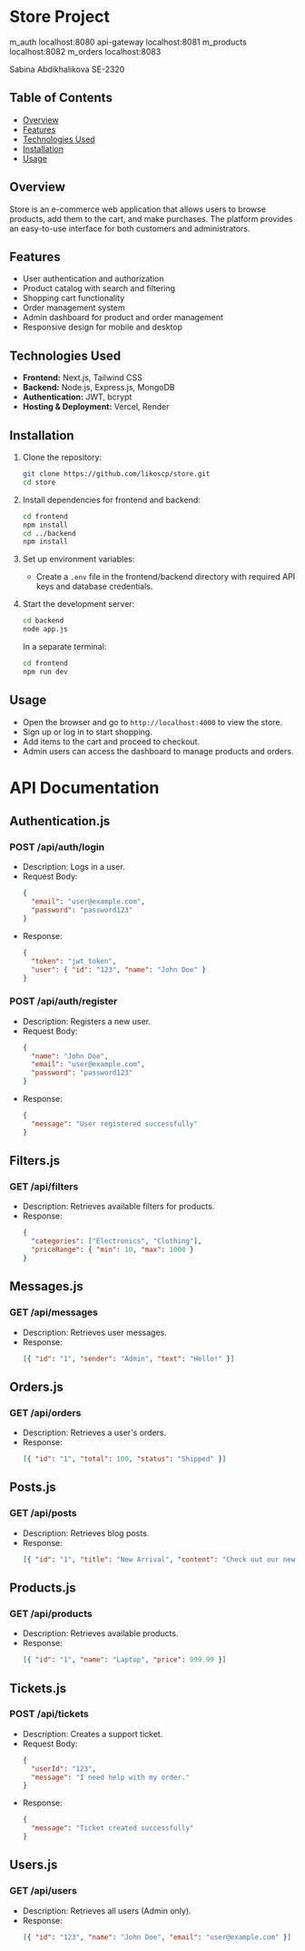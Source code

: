 # Store Project
m_auth        localhost:8080
api-gateway   localhost:8081
m_products    localhost:8082
m_orders      localhost:8083


Sabina Abdikhalikova SE-2320

## Table of Contents
- [Overview](#overview)
- [Features](#features)
- [Technologies Used](#technologies-used)
- [Installation](#installation)
- [Usage](#usage)

## Overview
Store is an e-commerce web application that allows users to browse products, add them to the cart, and make purchases. The platform provides an easy-to-use interface for both customers and administrators.

## Features
- User authentication and authorization
- Product catalog with search and filtering
- Shopping cart functionality
- Order management system
- Admin dashboard for product and order management
- Responsive design for mobile and desktop

## Technologies Used
- **Frontend:** Next.js, Tailwind CSS
- **Backend:** Node.js, Express.js, MongoDB
- **Authentication:** JWT, bcrypt
- **Hosting & Deployment:** Vercel, Render

## Installation
1. Clone the repository:
   ```bash
   git clone https://github.com/likoscp/store.git
   cd store
   ```
2. Install dependencies for frontend and backend:
   ```bash
   cd frontend
   npm install
   cd ../backend
   npm install
   ```
3. Set up environment variables:
   - Create a `.env` file in the frontend/backend directory with required API keys and database credentials.
   
4. Start the development server:
   ```bash
   cd backend
   node app.js
   ```
   In a separate terminal:
   ```bash
   cd frontend
   npm run dev
   ```

## Usage
- Open the browser and go to `http://localhost:4000` to view the store.
- Sign up or log in to start shopping.
- Add items to the cart and proceed to checkout.
- Admin users can access the dashboard to manage products and orders.

# API Documentation

## Authentication.js
### **POST /api/auth/login**
- Description: Logs in a user.
- Request Body:
  ```json
  {
    "email": "user@example.com",
    "password": "password123"
  }
  ```
- Response:
  ```json
  {
    "token": "jwt_token",
    "user": { "id": "123", "name": "John Doe" }
  }
  ```

### **POST /api/auth/register**
- Description: Registers a new user.
- Request Body:
  ```json
  {
    "name": "John Doe",
    "email": "user@example.com",
    "password": "password123"
  }
  ```
- Response:
  ```json
  {
    "message": "User registered successfully"
  }
  ```

## Filters.js
### **GET /api/filters**
- Description: Retrieves available filters for products.
- Response:
  ```json
  {
    "categories": ["Electronics", "Clothing"],
    "priceRange": { "min": 10, "max": 1000 }
  }
  ```

## Messages.js
### **GET /api/messages**
- Description: Retrieves user messages.
- Response:
  ```json
  [{ "id": "1", "sender": "Admin", "text": "Hello!" }]
  ```

## Orders.js
### **GET /api/orders**
- Description: Retrieves a user's orders.
- Response:
  ```json
  [{ "id": "1", "total": 100, "status": "Shipped" }]
  ```

## Posts.js
### **GET /api/posts**
- Description: Retrieves blog posts.
- Response:
  ```json
  [{ "id": "1", "title": "New Arrival", "content": "Check out our new products." }]
  ```

## Products.js
### **GET /api/products**
- Description: Retrieves available products.
- Response:
  ```json
  [{ "id": "1", "name": "Laptop", "price": 999.99 }]
  ```

## Tickets.js
### **POST /api/tickets**
- Description: Creates a support ticket.
- Request Body:
  ```json
  {
    "userId": "123",
    "message": "I need help with my order."
  }
  ```
- Response:
  ```json
  {
    "message": "Ticket created successfully"
  }
  ```

## Users.js
### **GET /api/users**
- Description: Retrieves all users (Admin only).
- Response:
  ```json
  [{ "id": "123", "name": "John Doe", "email": "user@example.com" }]
  ```
